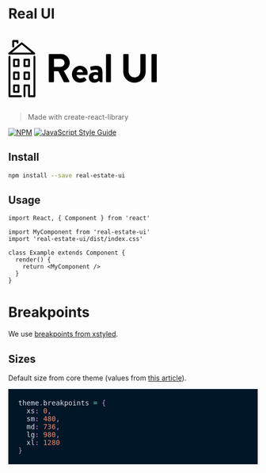 # Real UI

<svg class="jsx-2263963463 artboard"><svg viewBox="-141.56705517517742 -105 519.9614213723605 200" xmlns="http://www.w3.org/2000/svg" xmlns:xlink="http://www.w3.org/1999/xlink" version="1.1" class="jsx-2263963463 artboard-inner" style="width: 339px; height: 130.394px; max-height: 100%;"><g transform="translate(-12.816901408450704 42.59154929577465) scale(1.9561815336463222)" fill="#000"><g id="line1"><path d="M6.552-1.368C6.552-0.648 7.128 0 7.920 0L14.544 0C15.264 0 15.912-0.648 15.912-1.368L15.912-19.728L23.904-19.728L33.480-0.648C33.624-0.360 33.984 0 34.632 0L42.192 0C43.416 0 43.920-1.152 43.416-2.088L33.552-20.376C39.816-22.896 44.208-28.296 44.208-34.920C44.208-43.488 37.152-50.400 28.512-50.400L7.920-50.400C7.128-50.400 6.552-49.752 6.552-49.032ZM15.984-27.432L15.984-41.760L27.720-41.760C31.536-41.760 34.848-38.592 34.848-34.776C34.848-30.744 31.536-27.432 27.720-27.432Z"></path><path d="M48.139-14.400C48.139-6.120 54.259 0.720 62.899 0.720C67.579 0.720 71.251-1.008 73.627-3.240C74.347-3.816 74.203-4.608 73.699-5.112L70.747-8.496C70.243-9.072 69.595-8.928 68.875-8.496C67.579-7.560 65.491-6.696 63.259-6.696C59.083-6.696 56.563-10.008 56.347-12.960L74.779-12.960C75.427-12.960 76.075-13.464 76.147-14.184C76.219-14.688 76.291-15.624 76.291-16.128C76.291-23.904 70.243-29.520 62.827-29.520C54.259-29.520 48.139-22.536 48.139-14.400ZM56.995-18.000C57.355-20.736 59.731-22.896 62.611-22.896C65.347-22.896 67.651-20.664 67.867-18.000Z"></path><path d="M78.278-9.144C78.278-3.024 82.238 0.720 87.998 0.720C92.462 0.720 95.126-1.440 96.782-2.952L97.646-1.008C98.006-0.216 98.366 0 98.870 0L101.462 0C102.182 0 102.830-0.648 102.830-1.368L102.830-16.992C102.830-24.840 100.742-29.520 91.742-29.520C87.134-29.520 82.526-28.368 81.950-28.152C81.302-27.936 80.726-27.432 80.942-26.352L81.590-22.608C81.734-21.672 82.238-21.024 83.246-21.312C84.902-21.816 88.646-22.392 91.310-22.392C93.974-22.392 95.126-21.096 95.054-17.424C95.054-17.424 92.678-18.216 89.798-18.216C82.454-18.216 78.278-14.256 78.278-9.144ZM86.198-9.144C86.198-11.448 88.070-13.032 90.878-13.032C92.966-13.032 94.910-12.168 94.910-12.168L94.910-8.208C94.478-7.344 92.246-5.400 89.942-5.400C87.710-5.400 86.198-6.984 86.198-9.144Z"></path><path d="M109.138-1.368C109.138-0.648 109.786 0 110.506 0L116.554 0C117.274 0 117.922-0.648 117.922-1.368L117.922-49.032C117.922-49.752 117.274-50.400 116.554-50.400L110.506-50.400C109.786-50.400 109.138-49.752 109.138-49.032Z"></path><path d=""></path><path d="M140.040-19.080C140.040-8.136 148.752 0.720 160.056 0.720C171.432 0.720 180.144-8.136 180.144-19.080L180.144-49.032C180.144-49.752 179.496-50.400 178.776-50.400L171.936-50.400C171.144-50.400 170.568-49.752 170.568-49.032L170.568-19.512C170.568-13.464 166.320-8.640 160.056-8.640C153.792-8.640 149.616-13.464 149.616-19.584L149.616-49.032C149.616-49.752 149.040-50.400 148.248-50.400L141.408-50.400C140.688-50.400 140.040-49.752 140.040-49.032Z"></path><path d="M190.555-1.368C190.555-0.648 191.203 0 191.923 0L198.619 0C199.339 0 199.987-0.648 199.987-1.368L199.987-49.032C199.987-49.752 199.339-50.400 198.619-50.400L191.923-50.400C191.203-50.400 190.555-49.752 190.555-49.032Z"></path></g></g><g transform="translate(-193.40746618853893 -104.83214079267364) scale(1.9983212649956614)" id="logomark"><g fill="#000"><path d="M43.89 92.26h-7.956a1.665 1.665 0 0 1-1.665-1.665V79.357c0-.919.746-1.664 1.665-1.664h7.956c.919 0 1.664.745 1.664 1.664v11.237c0 .921-.745 1.666-1.664 1.666zm-6.292-3.328h4.627v-7.91h-4.627v7.91zM43.89 69.725h-7.956a1.665 1.665 0 0 1-1.665-1.663V56.823c0-.919.746-1.665 1.665-1.665h7.956c.919 0 1.664.746 1.664 1.665v11.238c0 .918-.745 1.664-1.664 1.664zm-6.292-3.329h4.627v-7.909h-4.627v7.909zM43.89 47.189h-7.956a1.665 1.665 0 0 1-1.665-1.664V34.288c0-.919.746-1.664 1.665-1.664h7.956c.919 0 1.664.745 1.664 1.664v11.237c0 .919-.745 1.664-1.664 1.664zm-6.292-3.328h4.627v-7.909h-4.627v7.909zM62.206 69.725H54.25a1.664 1.664 0 0 1-1.664-1.663V56.823c0-.919.745-1.665 1.664-1.665h7.956c.919 0 1.664.746 1.664 1.665v11.238c0 .918-.745 1.664-1.664 1.664zm-6.292-3.329h4.628v-7.909h-4.628v7.909zM62.206 47.189H54.25a1.664 1.664 0 0 1-1.664-1.664V34.288c0-.919.745-1.664 1.664-1.664h7.956c.919 0 1.664.745 1.664 1.664v11.237c0 .919-.745 1.664-1.664 1.664zm-6.292-3.328h4.628v-7.909h-4.628v7.909zM34.493 12.831a1.664 1.664 0 0 1-1.664-1.664V1.58c0-.919.745-1.664 1.664-1.664h7.543c.92 0 1.665.745 1.665 1.664v2.913a1.664 1.664 0 0 1-3.329 0V3.244h-4.215v7.923a1.664 1.664 0 0 1-1.664 1.664zM71.41 25.227H27.605a1.664 1.664 0 0 1-1.055-2.95L48.453 4.318a1.664 1.664 0 0 1 2.11 0l21.902 17.958a1.665 1.665 0 0 1-1.055 2.951zm-39.151-3.329h34.497L49.507 7.757 32.259 21.898z"></path><path d="M48.157 100H27.978a1.664 1.664 0 0 1-1.664-1.664V29.162a1.664 1.664 0 0 1 3.328 0v67.51h18.515a1.664 1.664 0 1 1 0 3.328zM71.714 100h-9.508a1.664 1.664 0 0 1-1.664-1.664V80.954h-4.628v17.382a1.664 1.664 0 0 1-3.328 0V79.29c0-.919.745-1.664 1.664-1.664h7.956c.919 0 1.664.745 1.664 1.664v17.382h6.18v-67.51a1.664 1.664 0 0 1 3.328 0v69.174c0 .919-.745 1.664-1.664 1.664z"></path></g></g></svg></svg>

> Made with create-react-library

[![NPM](https://img.shields.io/npm/v/real-estate-ui.svg)](https://www.npmjs.com/package/real-estate-ui) [![JavaScript Style Guide](https://img.shields.io/badge/code_style-standard-brightgreen.svg)](https://standardjs.com)

## Install

```bash
npm install --save real-estate-ui
```

## Usage

```tsx
import React, { Component } from 'react'

import MyComponent from 'real-estate-ui'
import 'real-estate-ui/dist/index.css'

class Example extends Component {
  render() {
    return <MyComponent />
  }
}
```

<main class="sc-AxjAm sc-pscky clRPZi"><h1 class="sc-pzMyG jLawDq  wui-text">Breakpoints</h1><p class="sc-pzMyG kWeCSq  wui-text">We use <a color="inherit" href="https://xstyled.dev/docs/responsive/" class="sc-qPXtF ljXUiq sc-qYsuA jrByvx"><span class="wui-text">breakpoints from xstyled</span></a>.</p><h2 class="sc-pzMyG jOczML  wui-text">Sizes</h2><p class="sc-pzMyG kWeCSq  wui-text">Default size from core theme (values from <a color="inherit" href="https://medium.com/@uiuxlab/the-most-used-responsive-breakpoints-in-2017-of-mine-9588e9bd3a8a" class="sc-qPXtF ljXUiq sc-qYsuA jrByvx"><span class="wui-text">this article</span></a>).</p><div class="sc-AxjAm sc-pscky hbefjx"><div class="sc-AxjAm sc-pCOPB jwzZfu"><div class="sc-pKLCU jiEITw" style="position: relative; text-align: left; box-sizing: border-box; padding: 0px; overflow: hidden; white-space: pre; font-family: Menlo, monospace; color: rgb(214, 222, 235); background-color: rgb(1, 22, 39); font-size: 14px; margin: 0px;"><textarea class="npm__react-simple-code-editor__textarea" disabled="" autocapitalize="off" autocomplete="off" autocorrect="off" spellcheck="false" data-gramm="false" style="margin: 0px; border: 0px; background: none; box-sizing: inherit; display: inherit; font-family: inherit; font-size: inherit; font-style: inherit; font-variant-ligatures: inherit; font-weight: inherit; letter-spacing: inherit; line-height: inherit; tab-size: inherit; text-indent: inherit; text-rendering: inherit; text-transform: inherit; white-space: pre-wrap; word-break: keep-all; overflow-wrap: break-word; position: absolute; top: 0px; left: 0px; height: 100%; width: 100%; resize: none; color: inherit; overflow: hidden; -webkit-font-smoothing: antialiased; -webkit-text-fill-color: transparent; padding: 20px;">theme.breakpoints = {
  xs: 0,
  sm: 480,
  md: 736,
  lg: 980,
  xl: 1280
}</textarea><pre aria-hidden="true" style="margin: 0px; border: 0px; background: none; box-sizing: inherit; display: inherit; font-family: inherit; font-size: inherit; font-style: inherit; font-variant-ligatures: inherit; font-weight: inherit; letter-spacing: inherit; line-height: inherit; tab-size: inherit; text-indent: inherit; text-rendering: inherit; text-transform: inherit; white-space: pre-wrap; word-break: keep-all; overflow-wrap: break-word; position: relative; pointer-events: none; padding: 20px;"><div class="token-line" style="color: rgb(214, 222, 235);"><span class="token plain">theme</span><span class="token punctuation" style="color: rgb(199, 146, 234);">.</span><span class="token plain">breakpoints </span><span class="token operator" style="color: rgb(127, 219, 202);">=</span><span class="token plain"> </span><span class="token punctuation" style="color: rgb(199, 146, 234);">{</span><span class="token plain"></span></div><div class="token-line" style="color: rgb(214, 222, 235);"><span class="token plain">  xs</span><span class="token punctuation" style="color: rgb(199, 146, 234);">:</span><span class="token plain"> </span><span class="token number" style="color: rgb(247, 140, 108);">0</span><span class="token punctuation" style="color: rgb(199, 146, 234);">,</span><span class="token plain"></span></div><div class="token-line" style="color: rgb(214, 222, 235);"><span class="token plain">  sm</span><span class="token punctuation" style="color: rgb(199, 146, 234);">:</span><span class="token plain"> </span><span class="token number" style="color: rgb(247, 140, 108);">480</span><span class="token punctuation" style="color: rgb(199, 146, 234);">,</span><span class="token plain"></span></div><div class="token-line" style="color: rgb(214, 222, 235);"><span class="token plain">  md</span><span class="token punctuation" style="color: rgb(199, 146, 234);">:</span><span class="token plain"> </span><span class="token number" style="color: rgb(247, 140, 108);">736</span><span class="token punctuation" style="color: rgb(199, 146, 234);">,</span><span class="token plain"></span></div><div class="token-line" style="color: rgb(214, 222, 235);"><span class="token plain">  lg</span><span class="token punctuation" style="color: rgb(199, 146, 234);">:</span><span class="token plain"> </span><span class="token number" style="color: rgb(247, 140, 108);">980</span><span class="token punctuation" style="color: rgb(199, 146, 234);">,</span><span class="token plain"></span></div><div class="token-line" style="color: rgb(214, 222, 235);"><span class="token plain">  xl</span><span class="token punctuation" style="color: rgb(199, 146, 234);">:</span><span class="token plain"> </span><span class="token number" style="color: rgb(247, 140, 108);">1280</span><span class="token plain"></span></div><div class="token-line" style="color: rgb(214, 222, 235);"><span class="token plain"></span><span class="token punctuation" style="color: rgb(199, 146, 234);">}</span></div></pre><style type="text/css">
